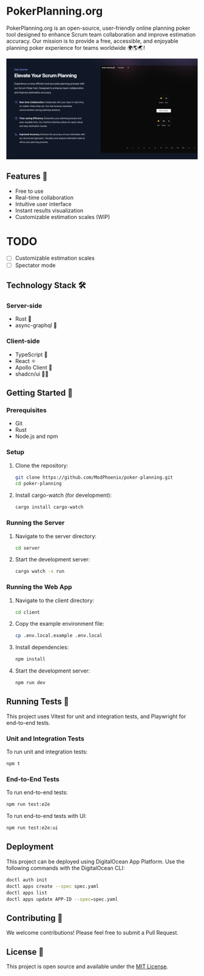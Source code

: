 # PokerPlanning.org

PokerPlanning.org is an open-source, user-friendly online planning poker tool designed to enhance Scrum team collaboration and improve estimation accuracy. Our mission is to provide a free, accessible, and enjoyable planning poker experience for teams worldwide 🌍🌎🌏!

![PokerPlanning.org Room demo](client/public/poker-planning-demo.png "Room Screen")

## Features 🚀

- Free to use
- Real-time collaboration
- Intuitive user interface
- Instant results visualization
- Customizable estimation scales (WIP)

# TODO

- [ ] Customizable estimation scales
- [ ] Spectator mode

## Technology Stack 🛠️

### Server-side

- Rust 🦀
- async-graphql 🚀

### Client-side

- TypeScript 🦺
- React ⚛️
- Apollo Client 📡
- shadcn/ui 😮‍💨

## Getting Started 🏁

### Prerequisites

- Git
- Rust
- Node.js and npm

### Setup

1. Clone the repository:

   ```sh
   git clone https://github.com/ModPhoenix/poker-planning.git
   cd poker-planning
   ```

2. Install cargo-watch (for development):
   ```sh
   cargo install cargo-watch
   ```

### Running the Server

1. Navigate to the server directory:

   ```sh
   cd server
   ```

2. Start the development server:
   ```sh
   cargo watch -x run
   ```

### Running the Web App

1. Navigate to the client directory:

   ```sh
   cd client
   ```

2. Copy the example environment file:

   ```sh
   cp .env.local.example .env.local
   ```

3. Install dependencies:

   ```sh
   npm install
   ```

4. Start the development server:

   ```sh
   npm run dev
   ```

## Running Tests 🧪

This project uses Vitest for unit and integration tests, and Playwright for end-to-end tests.

### Unit and Integration Tests

To run unit and integration tests:

```sh
npm t
```

### End-to-End Tests

To run end-to-end tests:

```sh
npm run test:e2e
```

To run end-to-end tests with UI:

```sh
npm run test:e2e:ui
```

## Deployment

This project can be deployed using DigitalOcean App Platform. Use the following commands with the DigitalOcean CLI:

```sh
doctl auth init
doctl apps create --spec spec.yaml
doctl apps list
doctl apps update APP-ID --spec=spec.yaml
```

## Contributing 🤝

We welcome contributions! Please feel free to submit a Pull Request.

## License 📜

This project is open source and available under the [MIT License](LICENSE).
